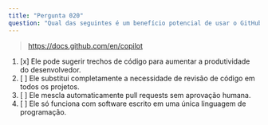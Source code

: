 ```yaml
---
title: "Pergunta 020"
question: "Qual das seguintes é um benefício potencial de usar o GitHub Copilot para melhorar os fluxos de trabalho dos desenvolvedores?"
---
```



> https://docs.github.com/en/copilot
1. [x] Ele pode sugerir trechos de código para aumentar a produtividade do desenvolvedor.
1. [ ] Ele substitui completamente a necessidade de revisão de código em todos os projetos.
1. [ ] Ele mescla automaticamente pull requests sem aprovação humana.
1. [ ] Ele só funciona com software escrito em uma única linguagem de programação.
